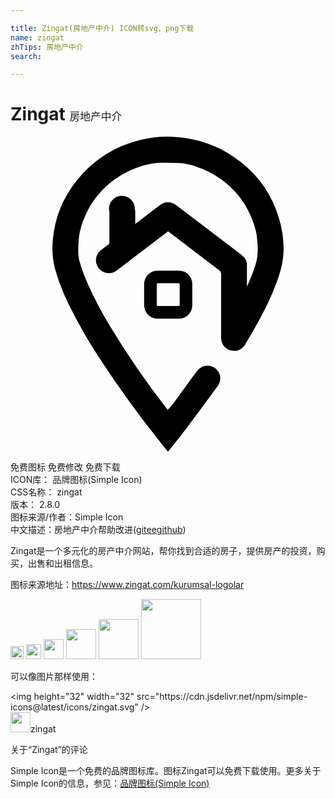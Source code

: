 ```yaml
---

title: Zingat(房地产中介) ICON转svg、png下载
name: zingat
zhTips: 房地产中介
search: 

---
```


# Zingat  <small style="font-size: 60%;font-weight: 100">房地产中介</small>

<div id="svg" class="svg-wrap">
<svg role="img" xmlns="http://www.w3.org/2000/svg" viewBox="0 0 24 24"><title>Zingat icon</title><path d="M12.271.006A8.584 8.584 0 009.906.25a8.705 8.705 0 00-4.83 3.059 8.377 8.377 0 00-1.85 4.556 6.2 6.2 0 00.159 2.168 15.04 15.04 0 001.053 2.748 38.762 38.762 0 002.498 4.336A82.576 82.576 0 0011.994 24l.067-.074c.456-.574.923-1.14 1.363-1.725.789-1.048 1.562-2.11 2.34-3.168a1 1 0 00.21-.756.973.973 0 00-1.195-.802c-.307.077-.5.286-.675.527-.547.753-1.095 1.505-1.647 2.256-.147.2-.301.393-.488.553a64.17 64.17 0 01-4.38-6.356c-.763-1.28-1.47-2.589-2.007-3.98a8.079 8.079 0 01-.334-1.006c-.105-.44-.096-.892-.068-1.344a5.144 5.144 0 01.328-1.643c.244-.604.507-1.195.9-1.712a6.947 6.947 0 012.65-2.165c.788-.36 1.596-.62 2.47-.62a17.886 17.886 0 011.349.03 4.389 4.389 0 01.943.167c1.486.448 2.742 1.256 3.696 2.494a6.771 6.771 0 01.925 1.709 6.83 6.83 0 01.276.885 4.903 4.903 0 01.086.677c.044.494.063.99-.047 1.477-.079.324-.18.641-.305.951-.133.359-.281.71-.437 1.059V9.793a.835.835 0 00-.184-.56 2.57 2.57 0 00-.394-.354c-1.62-1.23-3.238-2.46-4.858-3.688a.964.964 0 00-1.168.006c-.212.161-.422.325-.633.487l-1.273.972V5.74c-.001-.088-.013-.175-.035-.261a.982.982 0 10-1.932.26V8.06a.169.169 0 01-.074.152c-.194.14-.379.284-.563.428l-.025.02a.98.98 0 00-.148 1.376c.339.422.956.49 1.378.152l3.825-2.92.006-.005a.102.102 0 01.144.006l2.268 1.734c.52.397 1.039.8 1.564 1.19a.293.293 0 01.135.275v4.83c0 .02.003.039.004.058a.97.97 0 00.01.123.97.97 0 000 .002c0 .007 0 .013.002.02a.981.981 0 00.015.072.981.981 0 00.028.094.981.981 0 00.037.09.981.981 0 001.8-.045l.03-.043c.314-.54.635-1.076.937-1.627.597-1.084 1.132-2.196 1.518-3.375a6.706 6.706 0 00.375-1.855 8 8 0 00-.338-2.561 8.497 8.497 0 00-2.943-4.338C15.986.7 14.227.076 12.272.006zM11.178 10.21a1.022 1.022 0 00-.996 1.047v1.615a1.024 1.024 0 001.039 1.002h1.61a1.02 1.02 0 001.019-1.023v-1.618a1.024 1.024 0 00-1.018-1.021h-.81v-.002zm.072.957h1.54c.074 0 .1.03.1.103v.778l.003.006c0 .248-.009.497 0 .74 0 .084-.026.115-.112.115h-1.529c-.08 0-.107-.027-.107-.107v-1.526c0-.077.023-.109.105-.109z"/></svg>
</div>
<detail full-name='zingat'></detail>

<div class="detail-page">
<p>
<span><span class="badge-success badge">免费图标</span> <span class="badge-success badge">免费修改</span>  <span class="badge-success badge">免费下载</span> </span>
<br/>
<span>
ICON库：
<span class="badge-secondary badge">品牌图标(Simple Icon)</span> 
</span>
<br/>
<span>
CSS名称：
<span class="badge-secondary badge">zingat</span> 
</span>

<br/>
<span>
版本：
<span class="badge-secondary badge">2.8.0</span> 
</span>
<br/>
<span>图标来源/作者：<span class="badge-light badge">Simple Icon</span></span> 
<br/>
<span class="zh-detail">中文描述：<span class="badge-primary badge">房地产中介</span><span class="help-link"><span>帮助改进</span>(<a href="https://gitee.com/liuwave/icon-helper/edit/master/json/brands/zingat.json" target="_blank" rel="noopener noreferrer">gitee</a><a href="https://github.com/liuwave/icon-helper/edit/master/json/brands/zingat.json" target="_blank" rel="noopener noreferrer">github</a></span>)</span><br/>
</p>
</div><div class="description description alert alert-light"><p>Zingat是一个多元化的房产中介网站，帮你找到合适的房子，提供房产的投资，购买，出售和出租信息。</p><p>图标来源地址：<a href="https://www.zingat.com/kurumsal-logolar" target="_blank" rel="noopener noreferrer">https://www.zingat.com/kurumsal-logolar</a></p></div>
<div class="alert alert-dark">
<img height="21" width="21" src="https://cdn.jsdelivr.net/npm/simple-icons@latest/icons/zingat.svg" />
<img height="24" width="24" src="https://cdn.jsdelivr.net/npm/simple-icons@latest/icons/zingat.svg" />
<img height="32" width="32" src="https://cdn.jsdelivr.net/npm/simple-icons@latest/icons/zingat.svg" />
<img height="48" width="48" src="https://cdn.jsdelivr.net/npm/simple-icons@latest/icons/zingat.svg" />
<img height="64" width="64" src="https://cdn.jsdelivr.net/npm/simple-icons@latest/icons/zingat.svg" />
<img height="96" width="96" src="https://cdn.jsdelivr.net/npm/simple-icons@latest/icons/zingat.svg" />

</div>
<div>
  <p>可以像图片那样使用：    
  </p>
  <div class="alert alert-primary" style="font-size: 14px">
    &lt;img height="32" width="32" src="https://cdn.jsdelivr.net/npm/simple-icons@latest/icons/zingat.svg" /&gt;
    <copy-btn content='<img height="32" width="32" src="https://cdn.jsdelivr.net/npm/simple-icons@latest/icons/zingat.svg" />'></copy-btn>
  </div>
  <div class="alert alert-secondary">
    <img height="32" width="32" src="https://cdn.jsdelivr.net/npm/simple-icons@latest/icons/zingat.svg" />zingat
    <copy-btn content="zingat" btn-title="复制图标名称"></copy-btn>
  </div>
</div>

<Vssue title="关于“Zingat”的评论" >关于“Zingat”的评论</Vssue>


<div><p>Simple Icon是一个免费的品牌图标库。图标Zingat可以免费下载使用。更多关于  Simple Icon的信息，参见：<a target="_blank" href="https://iconhelper.cn/brands.html">品牌图标(Simple Icon)</a>
</p></div>
